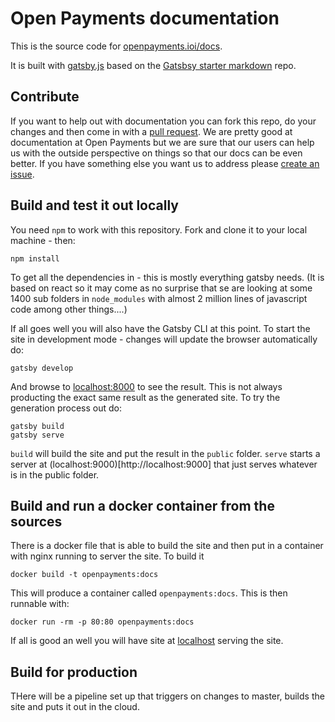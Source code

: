 # Open Payments documentation

This is the source code for [openpayments.ioi/docs](https://openpayments.io/docs).

It is built with [gatsby.js](https://www.gatsbyjs.org/) based on the [Gatsbsy starter markdown](https://github.com/cvluca/gatsby-starter-markdown) repo.

## Contribute

If you want to help out with documentation you can fork this repo, do your changes and then come in with a [pull request](https://github.com/openpaymentseurope/docs/compare). 
We are pretty good at documentation at Open Payments but we are sure that our users can help us with the outside perspective
on things so that our docs can be even better. If you have something else you want us to address please [create an issue](https://github.com/openpaymentseurope/docs/issues/new).

## Build and test it out locally

You need `npm` to work with this repository. Fork and clone it to your local machine - then:

    npm install

To get all the dependencies in - this is mostly everything gatsby needs. (It is based on react so it may come as no surprise that se are looking at some 1400 sub folders in
`node_modules` with almost 2 million lines of javascript code among other things....)

If all goes well you will also have the Gatsby CLI at this point. To start the site in development mode - changes will update the browser automatically do:

    gatsby develop

And browse to [localhost:8000](http://localhost:8000) to see the result.
This is not always producting the exact same result as the generated site. To try the generation process out do:

    gatsby build
    gatsby serve

`build` will build the site and put the result in the `public` folder. `serve` starts a server at (localhost:9000)[http://localhost:9000] 
that just serves whatever is in the public folder.

## Build and run a docker container from the sources

There is a docker file that is able to build the site and then put in a container with nginx running to server the site. To build it

    docker build -t openpayments:docs

This will produce a container called `openpayments:docs`. This is then runnable with:

    docker run -rm -p 80:80 openpayments:docs

If all is good an well you will have site at [localhost](http://localhost) serving the site.

## Build for production

THere will be a pipeline set up that triggers on changes to master, builds the site and puts it out in the cloud.
